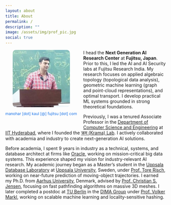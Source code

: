 ```yaml
---
layout: about
title: About
permalink: /
description: ""
image: /assets/img/prof_pic.jpg
social: true
---
```




<div style="float: left; margin: 0 20px 20px 0; text-align: center;">
  <img src="/assets/img/prof_pic.jpg" alt="Manohar Kaul" width="180" style="border-radius: 10px;"/>
  <p style="margin-top: 10px; font-size: 0.85em; color: #1a73e8;">
    manohar [dot] kaul [@] fujitsu [dot] com
  </p>
</div>


<p class="content">
I head the <strong> Next Generation AI Research Center</strong> at <strong>Fujitsu, Japan</strong>. Prior to this, I led the AI and AI Security labs at Fujitsu Research India. My research focuses on applied algebraic topology (topological data analysis), geometric machine learning (graph and point-cloud representations), and optimal transport. I develop practical ML systems grounded in strong theoretical foundations.
</p>

<p class="content">
Previously, I was a tenured Associate Professor in the <a href="https://cse.iith.ac.in/" target="blank">Department of Computer Science and Engineering</a> at <a href="https://iith.ac.in/" target="blank">IIT Hyderabad</a>, where I founded the <a href="https://krama.cse.iith.ac.in" target="blank">क्रम (Krama) Lab</a>. I actively collaborated with academia and industry to create next-generation AI solutions.
</p>

<p class="content">
Before academia, I spent 9 years in industry as a technical, systems, and database architect at firms like <a href="https://www.oracle.com/corporate/" target="blank">Oracle</a>, working on mission-critical big data systems. This experience shaped my vision for industry-relevant AI research.
My academic journey began as a Master’s student in the <a href="https://www.it.uu.se/research/group/udbl/" target="blank">Uppsala Database Laboratory</a> at <a href="https://www.uu.se/en" target="blank">Uppsala University</a>, Sweden, under <a href="https://user.it.uu.se/~torer/" target="blank">Prof. Tore Risch</a>, working on near-future prediction of moving-object trajectories. I earned my Ph.D. from <a href="https://cs.au.dk/" target="blank">Aarhus University</a>, Denmark, advised by <a href="https://vbn.aau.dk/en/persons/christian-s-jensen" target="blank">Prof. Christian S. Jensen</a>, focusing on fast pathfinding algorithms on massive 3D meshes. I later completed a postdoc at <a href="https://www.tu.berlin/" target="blank">TU Berlin</a> in the <a href="https://www.dima.tu-berlin.de/" target="blank">DIMA Group</a> under <a href="https://www.bimos.tu-berlin.de/menue/bimos_people/members/professors/volker_markl/" target="blank">Prof. Volker Markl</a>, working on scalable machine learning and locality-sensitive hashing.
</p>

